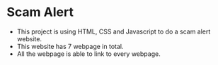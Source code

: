 # Scam Alert

- This project is using HTML, CSS and Javascript to do a scam alert website.
- This website has 7 webpage in total.
- All the webpage is able to link to every webpage.
